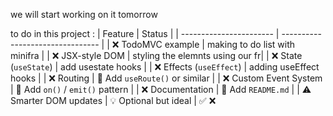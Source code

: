 we will start working on it tomorrow

to do in this project :
| Feature                 | Status                           |
| ----------------------- | -------------------------------- |
| ❌ TodoMVC example       | making to do list with minifra  |
| ❌ JSX-style DOM         | styling the elemnts using our fr|
| ❌ State (`useState`)    | add usestate hooks              |
| ❌ Effects (`useEffect`) | adding useEffect hooks          |
| ❌ Routing               | 🔧 Add `useRoute()` or similar   |
| ❌ Custom Event System   | 🔧 Add `on()` / `emit()` pattern |
| ❌ Documentation         | 📝 Add `README.md`               |
| ⚠️ Smarter DOM updates  | 💡 Optional but ideal            |
✅
❌